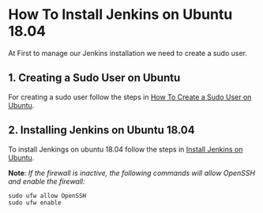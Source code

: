# How To Install Jenkins on Ubuntu 18.04

At First to manage our Jenkins installation we need to create a sudo user.
## 1. Creating a Sudo User on Ubuntu
For creating a sudo user follow the steps in [How To Create a Sudo User on Ubuntu](https://linuxize.com/post/how-to-create-a-sudo-user-on-ubuntu/).

## 2. Installing Jenkins on Ubuntu 18.04
To install Jenkings on ubuntu 18.04 follow the steps in [Install Jenkins on Ubuntu](https://linuxize.com/post/how-to-install-jenkins-on-ubuntu-18-04/).

**Note**: _If the firewall is inactive, the following commands will allow OpenSSH and enable the firewall:_

```
sudo ufw allow OpenSSH
sudo ufw enable
```


